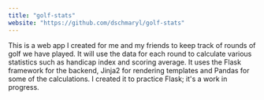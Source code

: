 ```yaml
---
title: "golf-stats"
website: "https://github.com/dschmaryl/golf-stats"
---
```

This is a web app I created for me and my friends to keep track of rounds of golf we have played. It will use the data for each round to calculate various statistics such as handicap index and scoring average. It uses the Flask framework for the backend, Jinja2 for rendering templates and Pandas for some of the calculations. I created it to practice Flask; it's a work in progress.
